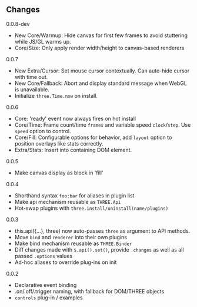 Changes
----
0.0.8-dev
* New Core/Warmup: Hide canvas for first few frames to avoid stuttering while JS/GL warms up.
* Core/Size: Only apply render width/height to canvas-based renderers

0.0.7
* New Extra/Cursor: Set mouse cursor contextually. Can auto-hide cursor with time out.
* New Core/Fallback: Abort and display standard message when WebGL is unavailable.
* Initialize `three.Time.now` on install.

0.0.6
* Core: 'ready' event now always fires on hot install
* Core/Time: Frame count/time `frames` and variable speed `clock`/`step`. Use `speed` option to control.
* Core/Fill: Configurable options for behavior, add `layout` option to position overlays like stats correctly.
* Extra/Stats: Insert into containing DOM element.

0.0.5
* Make canvas display as block in 'fill'

0.0.4

* Shorthand syntax `foo:bar` for aliases in plugin list
* Make api mechanism reusable as `THREE.Api`
* Hot-swap plugins with `three.install/uninstall(name/plugins)`

0.0.3

* this.api({...}, three) now auto-passes `three` as argument to API methods.
* Move `bind` and `renderer` into their own plugins
* Make bind mechanism reusable as `THREE.Binder`
* Diff changes made with `$.api().set()`, provide `.changes` as well as all passed `.options` values
* Ad-hoc aliases to override plug-ins on init

0.0.2

* Declarative event binding
* .on/.off/.trigger naming, with fallback for DOM/THREE objects
* `controls` plug-in / examples
